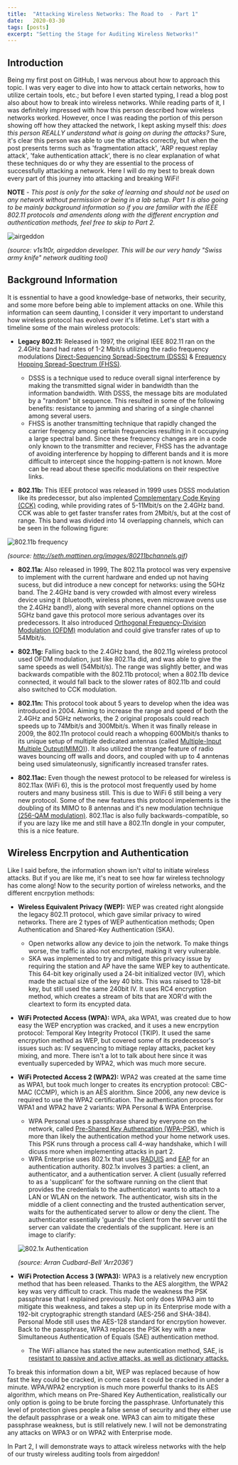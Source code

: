 ```yaml
---
title:  "Attacking Wireless Networks: The Road to  - Part 1"
date:   2020-03-30
tags: [posts]
excerpt: "Setting the Stage for Auditing Wireless Networks!"
---
```

## Introduction
Being my first post on GitHub, I was nervous about how to approach this topic. I was very eager to dive into how to attack certain networks, how to utilize certain tools, etc.; but before I even started typing, I read a blog post also about how to break into wireless networks. While reading parts of it, I was definitely impressed with how this person described how wireless networks worked. However, once I was reading the portion of this person showing off how they attacked the network, I kept asking myself this: _does this person REALLY understand what is going on during the attacks?_ Sure, it's clear this person was able to use the attacks correctly, but when the post presents terms such as 'fragmentation attack', 'ARP request replay attack', 'fake authentication attack', there is no clear explanation of what these techniques do or why they are essential to the process of successfully attacking a network. Here I will do my best to break down every part of this journey into attacking and breaking WiFi!

__NOTE__ - _This post is only for the sake of learning and should not be used on any network without permission or being in a lab setup. Part 1 is also going to be mainly background information so if you are familiar with the IEEE 802.11 protocols and amendents along with the different encryption and authentication methods, feel free to skip to Part 2._

![airgeddon](https://img.wonderhowto.com/img/74/85/63658231387182/0/hack-wi-fi-stealing-wi-fi-passwords-with-evil-twin-attack.w1456.jpg)

_(source: v1s1t0r, airgeddon developer. This will be our very handy "Swiss army knife" network auditing tool)_ 

## Background Information
It is essnential to have a good knowledge-base of networks, their security, and some more before being able to implement attacks on one. While this information can seem daunting, I consider it very important to understand how wireless protocol has evolved over it's lifetime. Let's start with a timeline some of the main wireless protocols:

  - __Legacy 802.11:__  Released in 1997, the original IEEE 802.11 ran on the 2.4GHz band had rates of 1-2 Mbit/s utilizing  the radio frequency modulations [Direct-Sequencing Spread-Spectrum (DSSS)](https://en.wikipedia.org/wiki/Direct-sequence_spread_spectrum) & [Frequency Hopping Spread-Spectrum (FHSS)](https://en.wikipedia.org/wiki/Frequency-hopping_spread_spectrum). 
    - DSSS is a technique used to reduce overall signal interference by making the transmitted signal wider in bandwidth than the information bandwidth. With DSSS, the message bits are modulated by a "random" bit sequence. This resulted in some of the following benefits: resistance to jamming and sharing of a single channel among several users. 
    - FHSS is another transmitting technique that rapidly changed the carrier freqency among certain frequencies resulting in it occupying a large spectral band. Since these frequency changes are in a code only known to the transmitter and reciever, FHSS has the advantage of avoiding interference by hopping to different bands and it is more difficult to intercept since the hopping-pattern is not known.  More can be read about these specific modulations on their respective links.
  
  - __802.11b:__  This IEEE protocol was released in 1999 uses DSSS modulation like its predecessor, but also implented [Complementary Code Keying (CCK)](https://en.wikipedia.org/wiki/Complementary_code_keying) coding, while providing rates of 5-11Mbit/s on the 2.4GHz band. CCK was able to get faster transfer rates from 2Mbit/s, but at the cost of range. This band was divided into 14 overlapping channels, which can be seen in the following figure:
  
![802.11b frequency](http://seth.mattinen.org/images/80211bchannels.gif)

_(source: http://seth.mattinen.org/images/80211bchannels.gif)_
 
  - __802.11a:__  Also released in 1999, The 802.11a protocol was very expensive to implement with the current hardware and ended up not having sucess, but did introduce a new concept for networks: using the 5GHz band. The 2.4GHz band is very crowded with almost every wireless device using it (bluetooth, wireless phones, even microwave ovens use the 2.4GHz band!), along with several more channel options on the 5GHz band gave this protocol more serious advantages over its predecessors. It also introduced [Orthogonal Frequency-Division Modulation (OFDM)](https://en.wikipedia.org/wiki/Orthogonal_frequency-division_multiplexing) modulation and could give transfer rates of up to 54Mbit/s.
  
  - __802.11g:__  Falling back to the 2.4GHz band, the 802.11g wireless protocol used OFDM modulation, just like 802.11a did, and was able to give the same speeds as well (54Mbit/s). The range was slightly better, and was backwards compatible with the 802.11b protocol; when a 802.11b device connected, it would fall back to the slower rates of 802.11b and could also switched to CCK modulation.
  
  - __802.11n:__  This protocol took about 5 years to develop when the idea was introduced in 2004. Aiming to increase the range and speed of both the 2.4GHz and 5GHz networks, the 2 original proposals could reach speeds up to 74Mbit/s and 300Mbit/s. When it was finally release in 2009, the 802.11n protocol could reach a whopping 600Mbit/s thanks to its unique setup of multiple dedicated antennas (called [Multiple-Input Multiple Output(MIMO)](https://en.wikipedia.org/wiki/MIMO)). It also utilized the strange feature of radio waves bouncing off walls and doors, and coupled with up to 4 anntenas being used simulateonusly, significantly increased transfer rates.
  
  - __802.11ac:__  Even though the newest protocol to be released for wireless is 802.11ax (WiFi 6), this is the protocol most frequently used by home routers and many business still. This is due to WiFi 6 still being a very new protocol. Some of the new features this protocol impelements is the doubling of its MIMO to 8 antennas and it's new modulation technique [(256-QAM modulation)](https://en.wikipedia.org/wiki/Quadrature_amplitude_modulation). 802.11ac is also fully backwards-compatible, so if you are lazy like me and still have a 802.11n dongle in your computer, this is a nice feature.
  
## Wireless Encrpytion and Authentication
Like I said before, the information shown isn't _vital_ to initiate wireless attacks. But if you are like me, it's neat to see how far wireless technology has come along! Now to the security portion of wireless networks, and the different encrpytion methods: 

  - __Wireless Equivalent Privacy (WEP):__   WEP was created right alongside the legacy 802.11 protocol, which gave similar privacy to wired networks. There are 2 types of WEP authentication methods; Open Authentication and Shared-Key Authentication (SKA). 
    - Open networks allow any device to join the network. To make things worse, the traffic is also not encrpyted, making it very vulnerable. 
    - SKA was implemented to try and mitigate this privacy issue by requiring the station and AP have the same WEP key to authenticate. This 64-bit key originally used a 24-bit initialized vector (IV), which made the actual size of the key 40 bits. This was raised to 128-bit key, but still used the same 240bit IV. It uses RC4 encryption method, which creates a stream of bits that are XOR'd with the cleartext to form its encypted data.
  
  - __WiFi Protected Access (WPA):__   WPA, aka WPA1, was created due to how easy the WEP encryption was cracked, and it uses a new encrpytion protocol: Temporal Key Integrity Protocol (TKIP). It used the same encrpytion method as WEP, but covered some of its predecessor's issues such as: IV sequencing to mitiage replay attacks, packet key mixing, and more. There isn't a lot to talk about here since it was eventually superceded by WPA2, which was much more secure.
  
  - __WiFi Protected Access 2 (WPA2):__   WPA2 was created at the same time as WPA1, but took much longer to creates its encryption protocol: CBC-MAC (CCMP), which is an AES alorithm. Since 2006, any new device is required to use the WPA2 certification. The authentication process for WPA1 and WPA2 have 2 variants: WPA Personal & WPA Enterprise. 
    - WPA Personal uses a passphrase shared by everyone on the network, called [Pre-Shared Key Authencation (WPA-PSK)](https://en.wikipedia.org/wiki/Pre-shared_key), which is more than likely the authentication method your home network uses. This PSK runs through a process call 4-way handshake, which I will dicuss more when implementing attacks in part 2.
    - WPA Enterprise uses 802.1x that uses [RADUIS](https://en.wikipedia.org/wiki/RADIUS) and [EAP](https://en.wikipedia.org/wiki/Extensible_Authentication_Protocol) for an authentication authority. 802.1x involves 3 parties: a client, an authenticator, and a authentication server. A client (usually referred to as a 'supplicant' for the software running on the client that provides the credentials to the authenticator) wants to attach to a LAN or WLAN on the network. The authenticator, wish sits in the middle of a client connecting and the trusted authentication server, waits for the authenticated server to allow or deny the client. The authenticator essentially 'guards' the client from the server until the server can validate the credentials of the supplicant. Here is an image to clarify:
    
    ![802.1x Authentication](https://upload.wikimedia.org/wikipedia/commons/1/1f/802.1X_wired_protocols.png)
    
    _(source: Arran Cudbard-Bell 'Arr2036')_
    
  - __WiFi Protection Access 3 (WPA3):__ WPA3 is a relatively new encryption method that has been released. Thanks to the AES alorgithm, the WPA2 key was very difficult to crack. This made the weakness the PSK passphrase that I explained previously. Not only does WPA3 aim to mitigate this weakness, and takes a step up in its Enterprise mode with a 192-bit cryptographic strength standard (AES-256 and SHA-384). Personal Mode still uses the AES-128 standard for encrpytion however. Back to the passphrase, WPA3 replaces the PSK key with a new Simultaneous Authentication of Equals (SAE) authentication method. 
    - The WiFi alliance has stated the new autentication method, SAE, is [resistant to passive and active attacks, as well as dictionary attacks.](https://ieeexplore.ieee.org/document/4622764)
  
  
To break this information down a bit, WEP was replaced because of how fast the key could be cracked, in come cases it could be cracked in under a minute. WPA/WPA2 encryption is much more powerful thanks to its AES algorithm, which means on Pre-Shared Key Authentication, realistically our only option is going to be brute forcing the passphrase. Unfortunately this level of protection gives people a false sense of security and they either use the default passphrase or a weak one. WPA3 can aim to mitigate these passphrase weakness, but is still relatively new. I will not be demonstrating any attacks on WPA3 or on WPA2 with Enterprise mode. 

In Part 2, I will demonstrate ways to attack wireless networks with the help of our trusty wireless auditing tools from airgeddon!
